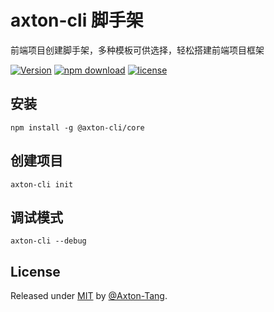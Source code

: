 # axton-cli 脚手架

前端项目创建脚手架，多种模板可供选择，轻松搭建前端项目框架

[![Version](https://img.shields.io/badge/npm-v1.1.0-orange)](https://www.npmjs.com/package/@axton-cli/core)   [![npm download](https://img.shields.io/badge/downloads-86%2Fmonth-green)](https://www.npmjs.com/package/@axton-cli/core)   [![license](https://img.shields.io/badge/license-MIT-green)](https://www.npmjs.com/package/@axton-cli/core)

## 安装

```shell
npm install -g @axton-cli/core
```

## 创建项目

```shell
axton-cli init
```

## 调试模式

```shell
axton-cli --debug
```

## License

Released under [MIT](https://github.com/Axton-Tang/axton-cli/blob/master/LICENSE) by [@Axton-Tang](https://github.com/Axton-Tang).

